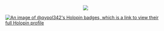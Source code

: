
<div align="center"> 
<img src="https://github.com/Qypol342/Qypol342/assets/37497007/4a5e00fd-c860-40df-a218-6dd0d27ba970" />




</div>



[![An image of @qypol342's Holopin badges, which is a link to view their full Holopin profile](https://holopin.me/qypol342)](https://holopin.io/@qypol342)
